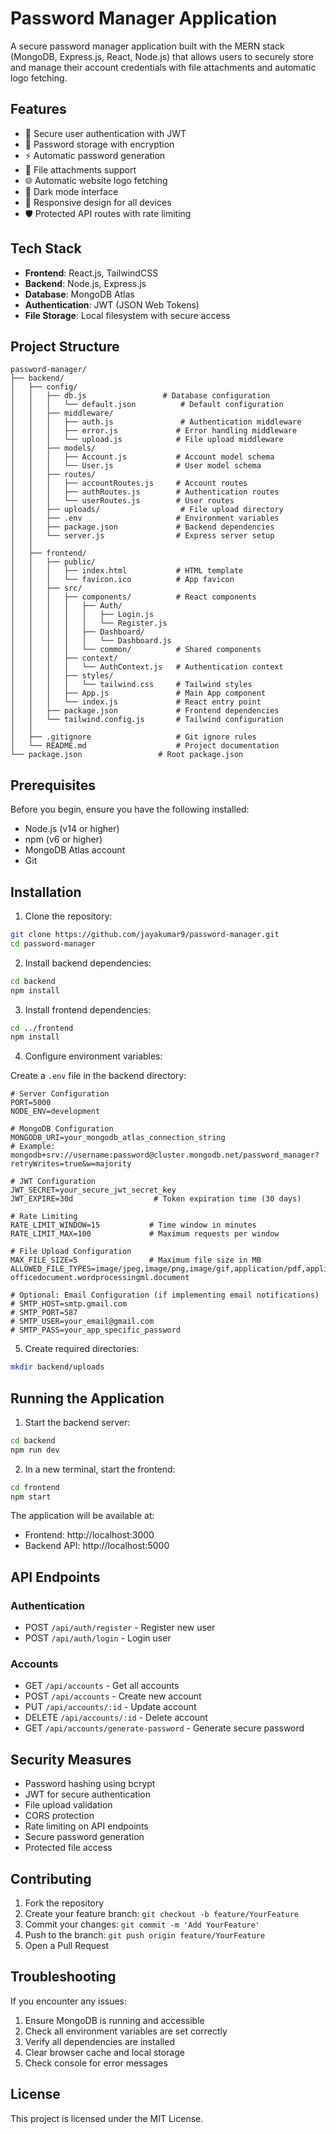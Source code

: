 # Password Manager Application

A secure password manager application built with the MERN stack (MongoDB, Express.js, React, Node.js) that allows users to securely store and manage their account credentials with file attachments and automatic logo fetching.

## Features

- 🔐 Secure user authentication with JWT
- 🔑 Password storage with encryption
- ⚡ Automatic password generation
- 📎 File attachments support
- 🌐 Automatic website logo fetching
- 🎨 Dark mode interface
- 📱 Responsive design for all devices
- 🛡️ Protected API routes with rate limiting

## Tech Stack

- **Frontend**: React.js, TailwindCSS
- **Backend**: Node.js, Express.js
- **Database**: MongoDB Atlas
- **Authentication**: JWT (JSON Web Tokens)
- **File Storage**: Local filesystem with secure access

## Project Structure

```
password-manager/
├── backend/
│   ├── config/
│   │   ├── db.js                 # Database configuration
│   │   │   └── default.json          # Default configuration
│   │   ├── middleware/
│   │   │   ├── auth.js               # Authentication middleware
│   │   │   ├── error.js             # Error handling middleware
│   │   │   └── upload.js            # File upload middleware
│   │   ├── models/
│   │   │   ├── Account.js           # Account model schema
│   │   │   └── User.js              # User model schema
│   │   ├── routes/
│   │   │   ├── accountRoutes.js     # Account routes
│   │   │   ├── authRoutes.js        # Authentication routes
│   │   │   └── userRoutes.js        # User routes
│   │   ├── uploads/                  # File upload directory
│   │   ├── .env                     # Environment variables
│   │   ├── package.json             # Backend dependencies
│   │   └── server.js                # Express server setup
│   │
│   ├── frontend/
│   │   ├── public/
│   │   │   ├── index.html           # HTML template
│   │   │   └── favicon.ico          # App favicon
│   │   ├── src/
│   │   │   ├── components/          # React components
│   │   │   │   ├── Auth/
│   │   │   │   │   ├── Login.js
│   │   │   │   │   └── Register.js
│   │   │   │   ├── Dashboard/
│   │   │   │   │   └── Dashboard.js
│   │   │   │   └── common/          # Shared components
│   │   │   ├── context/
│   │   │   │   └── AuthContext.js   # Authentication context
│   │   │   ├── styles/
│   │   │   │   └── tailwind.css     # Tailwind styles
│   │   │   ├── App.js               # Main App component
│   │   │   └── index.js             # React entry point
│   │   ├── package.json             # Frontend dependencies
│   │   └── tailwind.config.js       # Tailwind configuration
│   │
│   ├── .gitignore                   # Git ignore rules
│   └── README.md                    # Project documentation
└── package.json                 # Root package.json
```

## Prerequisites

Before you begin, ensure you have the following installed:
- Node.js (v14 or higher)
- npm (v6 or higher)
- MongoDB Atlas account
- Git

## Installation

1. Clone the repository:
```bash
git clone https://github.com/jayakumar9/password-manager.git
cd password-manager
```

2. Install backend dependencies:
```bash
cd backend
npm install
```

3. Install frontend dependencies:
```bash
cd ../frontend
npm install
```

4. Configure environment variables:

Create a `.env` file in the backend directory:
```env
# Server Configuration
PORT=5000
NODE_ENV=development

# MongoDB Configuration
MONGODB_URI=your_mongodb_atlas_connection_string
# Example: mongodb+srv://username:password@cluster.mongodb.net/password_manager?retryWrites=true&w=majority

# JWT Configuration
JWT_SECRET=your_secure_jwt_secret_key
JWT_EXPIRE=30d                  # Token expiration time (30 days)

# Rate Limiting
RATE_LIMIT_WINDOW=15           # Time window in minutes
RATE_LIMIT_MAX=100             # Maximum requests per window

# File Upload Configuration
MAX_FILE_SIZE=5                # Maximum file size in MB
ALLOWED_FILE_TYPES=image/jpeg,image/png,image/gif,application/pdf,application/msword,application/vnd.openxmlformats-officedocument.wordprocessingml.document

# Optional: Email Configuration (if implementing email notifications)
# SMTP_HOST=smtp.gmail.com
# SMTP_PORT=587
# SMTP_USER=your_email@gmail.com
# SMTP_PASS=your_app_specific_password
```

5. Create required directories:
```bash
mkdir backend/uploads
```

## Running the Application

1. Start the backend server:
```bash
cd backend
npm run dev
```

2. In a new terminal, start the frontend:
```bash
cd frontend
npm start
```

The application will be available at:
- Frontend: http://localhost:3000
- Backend API: http://localhost:5000

## API Endpoints

### Authentication
- POST `/api/auth/register` - Register new user
- POST `/api/auth/login` - Login user

### Accounts
- GET `/api/accounts` - Get all accounts
- POST `/api/accounts` - Create new account
- PUT `/api/accounts/:id` - Update account
- DELETE `/api/accounts/:id` - Delete account
- GET `/api/accounts/generate-password` - Generate secure password

## Security Measures

- Password hashing using bcrypt
- JWT for secure authentication
- File upload validation
- CORS protection
- Rate limiting on API endpoints
- Secure password generation
- Protected file access

## Contributing

1. Fork the repository
2. Create your feature branch: `git checkout -b feature/YourFeature`
3. Commit your changes: `git commit -m 'Add YourFeature'`
4. Push to the branch: `git push origin feature/YourFeature`
5. Open a Pull Request

## Troubleshooting

If you encounter any issues:

1. Ensure MongoDB is running and accessible
2. Check all environment variables are set correctly
3. Verify all dependencies are installed
4. Clear browser cache and local storage
5. Check console for error messages

## License

This project is licensed under the MIT License. 